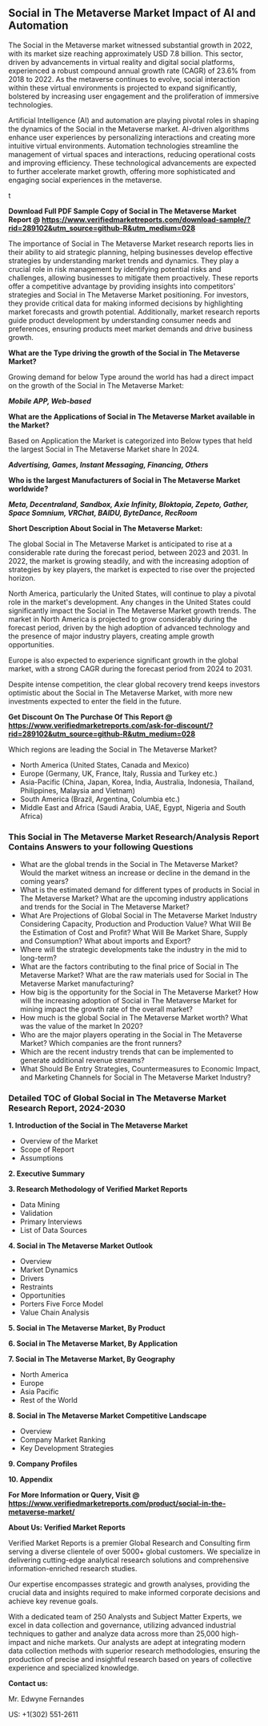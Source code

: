 <h2>Social in The Metaverse Market Impact of AI and Automation</h2><p>The Social in the Metaverse market witnessed substantial growth in 2022, with its market size reaching approximately USD 7.8 billion. This sector, driven by advancements in virtual reality and digital social platforms, experienced a robust compound annual growth rate (CAGR) of 23.6% from 2018 to 2022. As the metaverse continues to evolve, social interaction within these virtual environments is projected to expand significantly, bolstered by increasing user engagement and the proliferation of immersive technologies.</p><p>Artificial Intelligence (AI) and automation are playing pivotal roles in shaping the dynamics of the Social in the Metaverse market. AI-driven algorithms enhance user experiences by personalizing interactions and creating more intuitive virtual environments. Automation technologies streamline the management of virtual spaces and interactions, reducing operational costs and improving efficiency. These technological advancements are expected to further accelerate market growth, offering more sophisticated and engaging social experiences in the metaverse.</p>t</p><p id="" class=""><strong>Download Full PDF Sample Copy of Social in The Metaverse Market Report @ <a href="https://www.verifiedmarketreports.com/download-sample/?rid=289102&utm_source=github-R&utm_medium=028" target="_blank">https://www.verifiedmarketreports.com/download-sample/?rid=289102&utm_source=github-R&utm_medium=028</a></strong></p><p>The importance of&nbsp;Social in The Metaverse Market research reports lies in their ability to aid strategic planning, helping businesses develop effective strategies by understanding market trends and dynamics. They play a crucial role in risk management by identifying potential risks and challenges, allowing businesses to mitigate them proactively. These reports offer a competitive advantage by providing insights into competitors' strategies and Social in The Metaverse Market positioning. For investors, they provide critical data for making informed decisions by highlighting market forecasts and growth potential. Additionally, market research reports guide product development by understanding consumer needs and preferences, ensuring products meet market demands and drive business growth.</p><p><strong>What are the&nbsp;Type driving the growth of the Social in The Metaverse Market?</strong></p><p id="" class="">Growing demand for below Type around the world has had a direct impact on the growth of the Social in The Metaverse Market:</p><em><strong>Mobile APP, Web-based</strong></em></p><strong>What are the&nbsp;Applications&nbsp;of Social in The Metaverse Market available in the Market?</strong></p><p id="" class="">Based on Application the Market is categorized into Below types that held the largest Social in The Metaverse Market share In 2024.</p><em><strong>Advertising, Games, Instant Messaging, Financing, Others</strong></em></p><strong>Who is the largest Manufacturers of Social in The Metaverse Market worldwide?</strong></p><p><em><strong>Meta, Decentraland, Sandbox, Axie Infinity, Bloktopia, Zepeto, Gather, Space Somnium, VRChat, BAIDU, ByteDance, RecRoom</strong></em></p><p id="" class=""><strong>Short Description About Social in The Metaverse Market:</strong></p><p>The global Social in The Metaverse Market is anticipated to rise at a considerable rate during the forecast period, between 2023 and 2031. In 2022, the market is growing steadily, and with the increasing adoption of strategies by key players, the market is expected to rise over the projected horizon.</p><p>North America, particularly the United States, will continue to play a pivotal role in the market's development. Any changes in the United States could significantly impact the Social in The Metaverse Market growth trends. The market in North America is projected to grow considerably during the forecast period, driven by the high adoption of advanced technology and the presence of major industry players, creating ample growth opportunities.</p><p>Europe is also expected to experience significant growth in the global market, with a strong CAGR during the forecast period from 2024 to 2031.</p><p>Despite intense competition, the clear global recovery trend keeps investors optimistic about the Social in The Metaverse Market, with more new investments expected to enter the field in the future.</p><p id="" class=""><strong>Get Discount On The Purchase Of This Report @ <a href="https://www.verifiedmarketreports.com/ask-for-discount/?rid=289102&utm_source=github-R&utm_medium=028" target="_blank">https://www.verifiedmarketreports.com/ask-for-discount/?rid=289102&utm_source=github-R&utm_medium=028</a></strong></p>Which regions are leading the Social in The Metaverse Market?</p><ul><li>North America (United States, Canada and Mexico)</li><li>Europe (Germany, UK, France, Italy, Russia and Turkey etc.)</li><li>Asia-Pacific (China, Japan, Korea, India, Australia, Indonesia, Thailand, Philippines, Malaysia and Vietnam)</li><li>South America (Brazil, Argentina, Columbia etc.)</li><li>Middle East and Africa (Saudi Arabia, UAE, Egypt, Nigeria and South Africa)</li></ul><h3 id="" class="">This Social in The Metaverse Market Research/Analysis Report Contains Answers to your following Questions</h3><ul><li>What are the global trends in the Social in The Metaverse Market? Would the market witness an increase or decline in the demand in the coming years?</li><li>What is the estimated demand for different types of products in Social in The Metaverse Market? What are the upcoming industry applications and trends for the Social in The Metaverse Market?</li><li>What Are Projections of Global Social in The Metaverse Market Industry Considering Capacity, Production and Production Value? What Will Be the Estimation of Cost and Profit? What Will Be Market Share, Supply and Consumption? What about imports and Export?</li><li>Where will the strategic developments take the industry in the mid to long-term?</li><li>What are the factors contributing to the final price of Social in The Metaverse Market? What are the raw materials used for Social in The Metaverse Market manufacturing?</li><li>How big is the opportunity for the Social in The Metaverse Market? How will the increasing adoption of Social in The Metaverse Market for mining impact the growth rate of the overall market?</li><li>How much is the global Social in The Metaverse Market worth? What was the value of the market In 2020?</li><li>Who are the major players operating in the Social in The Metaverse Market? Which companies are the front runners?</li><li>Which are the recent industry trends that can be implemented to generate additional revenue streams?</li><li>What Should Be Entry Strategies, Countermeasures to Economic Impact, and Marketing Channels for Social in The Metaverse Market Industry?</li></ul><h3 id="" class="">Detailed TOC of Global Social in The Metaverse Market Research Report, 2024-2030</h3><p id="" class=""><strong>1. Introduction of the Social in The Metaverse Market</strong></p><ul><li>Overview of the Market</li><li>Scope of Report</li><li>Assumptions</li></ul><p id="" class=""><strong>2. Executive Summary</strong></p><p id="" class=""><strong>3. Research Methodology of Verified Market Reports</strong></p><ul><li>Data Mining</li><li>Validation</li><li>Primary Interviews</li><li>List of Data Sources</li></ul><p id="" class=""><strong>4. Social in The Metaverse Market Outlook</strong></p><ul><li>Overview</li><li>Market Dynamics</li><li>Drivers</li><li>Restraints</li><li>Opportunities</li><li>Porters Five Force Model</li><li>Value Chain Analysis</li></ul><p id="" class=""><strong>5. Social in The Metaverse Market, By Product</strong></p><p id="" class=""><strong>6. Social in The Metaverse Market, By Application</strong></p><p id="" class=""><strong>7. Social in The Metaverse Market, By Geography</strong></p><ul><li>North America</li><li>Europe</li><li>Asia Pacific</li><li>Rest of the World</li></ul><p id="" class=""><strong>8. Social in The Metaverse Market Competitive Landscape</strong></p><ul><li>Overview</li><li>Company Market Ranking</li><li>Key Development Strategies</li></ul><p id="" class=""><strong>9. Company Profiles</strong></p><p id="" class=""><strong>10. Appendix</strong></p><p id="" class=""><strong>For More Information or Query, Visit @ <a href="https://www.verifiedmarketreports.com/product/social-in-the-metaverse-market/" target="_blank">https://www.verifiedmarketreports.com/product/social-in-the-metaverse-market/</a></strong></p><p id="" class=""><strong>About Us: Verified Market Reports</strong></p><p id="" class="">Verified Market Reports is a premier Global Research and Consulting firm serving a diverse clientele of over 5000+ global customers. We specialize in delivering cutting-edge analytical research solutions and comprehensive information-enriched research studies.</p><p id="" class="">Our expertise encompasses strategic and growth analyses, providing the crucial data and insights required to make informed corporate decisions and achieve key revenue goals.</p><p id="" class="">With a dedicated team of 250 Analysts and Subject Matter Experts, we excel in data collection and governance, utilizing advanced industrial techniques to gather and analyze data across more than 25,000 high-impact and niche markets. Our analysts are adept at integrating modern data collection methods with superior research methodologies, ensuring the production of precise and insightful research based on years of collective experience and specialized knowledge.</p><p id="" class=""><strong>Contact us:</strong></p><p id="" class="">Mr. Edwyne Fernandes</p><p id="" class="">US: +1(302) 551-2611</p>